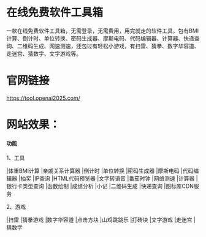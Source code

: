 # 在线免费软件工具箱
一款在线免费软件工具箱，无需登录，无需费用，用完就走的软件工具，包有BMI计算、倒计时、单位转换、密码生成器、摩斯电码、代码编辑器、计算器、快递查询、二维码生成、网速测速，还包过有轻松小游戏，有扫雷、猜拳、数字华容道、走迷宫、猜数字、文字游戏等。
# 官网链接

https://tool.openai2025.com/

# 网站效果：



#### 功能

1、工具

|体重BMI计算
|亲戚关系计算器
|倒计时
|单位转换
|密码生成器
|摩斯电码
|代码编辑器
|抽奖
|IP查询
|HTML代码预览器
|文字转语音
|番茄时钟
|网络测速
|计算器
|银行卡类型查询
|函数绘制
|成绩分析
|小记
|二维码生成
|快递查询
|图标库CDN服务

2、游戏

|扫雷
|猜拳游戏
|数字华容道
|点击方块
|山鸡跳跳乐
|打砖块
|文字游戏
|走迷宫
|猜数字


